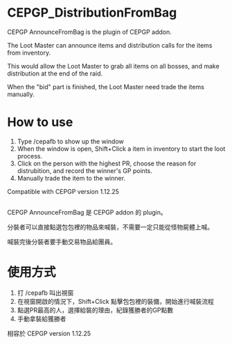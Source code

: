 # CEPGP_DistributionFromBag

CEPGP AnnounceFromBag is the plugin of CEPGP addon.

The Loot Master can announce items and distribution calls for the items from inventory.

This would allow the Loot Master to grab all items on all bosses, and make distribution at the end of the raid.

When the "bid" part is finished, the Loot Master need trade the items manually.

# How to use

1. Type /cepafb to show up the window
2. When the window is open, Shift+Click a item in inventory to start the loot process.
3. Click on the person with the highest PR, choose the reason for distrubition, and record the winner's GP points.
4. Manually trade the item to the winner.

Compatible with CEPGP version 1.12.25

##

CEPGP AnnounceFromBag 是 CEPGP addon 的 plugin。

分裝者可以直接點選包包裡的物品來喊裝，不需要一定只能從怪物屍體上喊。

喊裝完後分裝者要手動交易物品給團員。

# 使用方式

1. 打 /cepafb 叫出視窗
2. 在視窗開啟的情況下，Shift+Click 點擊包包裡的裝備，開始進行喊裝流程
3. 點選PR最高的人，選擇給裝的理由，紀錄獲勝者的GP點數
4. 手動拿裝給獲勝者

相容於 CEPGP version 1.12.25